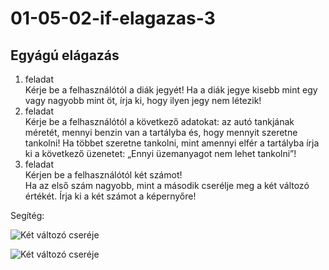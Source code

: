 # 01-05-02-if-elagazas-3
## Egyágú elágazás
1. feladat  
Kérje be a felhasználótól a diák jegyét! Ha a diák jegye kisebb mint egy vagy nagyobb mint öt, írja ki, hogy ilyen jegy nem létezik!  
2. feladat  
Kérje be a felhasználótól a következő adatokat: az autó tankjának méretét, mennyi benzin van a tartályba és, hogy mennyit szeretne tankolni! Ha többet szeretne tankolni, mint amennyi elfér a tartályba írja ki a következő üzenetet: „Ennyi üzemanyagot nem lehet tankolni”!  
3. feladat  
Kérjen be a felhasználótól két számot!  
Ha az első szám nagyobb, mint a második cserélje meg a két változó értékét. Írja ki a két számot a képernyőre!  

Segítég:  

![Két változó cseréje](https://i1.faceprep.in/Companies-1/swap-two-variables-in-python.png)

![Két változó cseréje](http://codingfox.com/wp-content/uploads/2013/08/swap-using-temp.gif)

